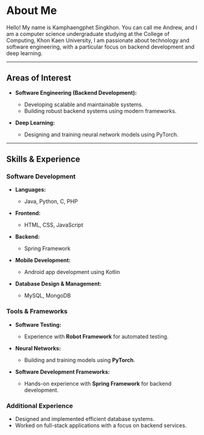 # About Me

Hello! My name is Kamphaengphet Singkhon. You can call me Andrew, and I am a computer science undergraduate studying at the College of Computing, Khon Kaen University, I am passionate about technology and software engineering, with a particular focus on backend development and deep learning.

---

## Areas of Interest
- **Software Engineering (Backend Development):**
  - Developing scalable and maintainable systems.
  - Building robust backend systems using modern frameworks.

- **Deep Learning:**
  - Designing and training neural network models using PyTorch.

---

## Skills & Experience

### Software Development
- **Languages:**
  - Java, Python, C, PHP

- **Frontend:**
  - HTML, CSS, JavaScript

- **Backend:**
  - Spring Framework

- **Mobile Development:**
  - Android app development using Kotlin

- **Database Design & Management:**
  - MySQL, MongoDB

### Tools & Frameworks
- **Software Testing:**
  - Experience with **Robot Framework** for automated testing.

- **Neural Networks:**
  - Building and training models using **PyTorch**.

- **Software Development Frameworks:**
  - Hands-on experience with **Spring Framework** for backend development.

### Additional Experience
- Designed and implemented efficient database systems.
- Worked on full-stack applications with a focus on backend services.

